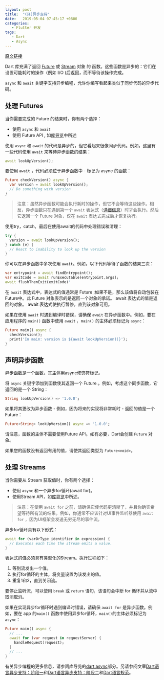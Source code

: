 ```yaml
---
layout: post
title:  "(译)异步支持"
date:   2019-05-04 07:45:17 +0800
categories: 
   - Flutter 开发
tags:
   - Dart
   - Async
---
```


[原文链接](https://www.dartlang.org/guides/language/language-tour#asynchrony-support)

Dart 库充满了返回 [Future](https://api.dartlang.org/stable/dart-async/Future-class.html) 或 [Stream](https://api.dartlang.org/stable/dart-async/Stream-class.html) 对象 的 函数。这些函数是异步的：它们在设置可能耗时的操作（例如 I/O )后返回，而不等待该操作完成。

`async` 和 `await` 关键字支持异步编程，允许你编写看起来类似于同步代码的异步代码。

<!--more-->


## 处理 Futures

当你需要完成的 Future 的结果时，你有两个选择：

* 使用 `async` 和 `await`
* 使用 Future API , 如[库导览](https://www.dartlang.org/guides/libraries/library-tour#future)中所述

使用 `async` 和 `await` 的代码是异步的，但它看起来很像同步代码。例如，这里有一些代码使用 `await` 来等待异步函数的结果：

```dart
await lookUpVersion();
```
要使用 `await` ，代码必须位于异步函数中 - 标记为 async 的函数：

```dart
Future checkVersion() async {
  var version = await lookUpVersion();
  // Do something with version
}
```

>注意：虽然异步函数可能会执行耗时的操作，但它不会等待这些操作。相反，异步函数只在遇到第一个 `await` 表达式（[详细信息](https://github.com/dart-lang/sdk/blob/master/docs/newsletter/20170915.md#synchronous-async-start)）时才会执行。然后它返回一个 Future 对象，仅在 `await` 表达式完成后才恢复执行。


使用try，catch，最后在使用await的代码中处理错误和清理：

```dart
try {
  version = await lookUpVersion();
} catch (e) {
  // React to inability to look up the version
}
```

你可以在异步函数中多次使用 `await`。例如，以下代码等待了函数的结果三次：

```dart
var entrypoint = await findEntrypoint();
var exitCode = await runExecutable(entrypoint,args);
await flushThenExit(exitCode)'

```

在 `await` 表达式中，表达式的值通常是 Future ;如果不是，那么该值将自动包装在Future中。此 Future 对象表示的是返回一个对象的承诺。 await 表达式的值是返回的对象。 await 表达式使执行暂停，直到该对象可用。

如果在使用 `await` 时遇到编译时错误，请确保 `await` 在异步函数中。例如，要在应用程序的 `main()` 函数中使用 `await` ，`main()` 的主体必须标记为 `async`：

```dart
Future main() async {
  checkVersion();
  print('In main: version is ${await lookUpVersion()}');
}
```

## 声明异步函数

异步函数是一个函数，其主体用async修饰符标记。

将 `async` 关键字添加到函数使其返回一个 Future 。例如，考虑这个同步函数，它返回的是一个 String：

```dart
String lookUpVersion() => '1.0.0';
```

如果将其更改为异步函数 - 例如，因为将来的实现将非常耗时 - 返回的值是一个 Future：

```dart
Future<String> lookUpVersion() async => '1.0.0';
```

请注意，函数的主体不需要使用Future API。如有必要，Dart会创建 `Future` 对象。

如果您的函数没有返回有用的值，请使其返回类型为 `Future<void>`。

## 处理 Streams


当你需要从 Stream 获取值时，你有两个选择：

* 使用 `async` 和一个异步for循环(await for)。
* 使用Stream API，如[库导览](https://www.dartlang.org/guides/libraries/library-tour#stream)中所述。


> 注意：在使用 `await for` 之前，请确保它使代码更清晰了，并且你确实希望等待所有流的结果。例如，你通常不应该针对UI事件监听器使用 `await for` ，因为UI框架会发送无穷无尽的事件流。

异步for循环具有以下形式：

```dart
await for (varOrType identifier in expression) {
  // Executes each time the stream emits a value.
}
```

表达式的值必须具有类型化的Stream。执行过程如下：

1. 等到流发出一个值。
2. 执行for循环的主体，将变量设置为该发出的值。
3. 重复1和2，直到关闭流。


要停止监听流，可以使用 `break` 或 `return` 语句，该语句会中断 for 循环并从流中取消取消。

如果在实现异步for循环时遇到编译时错误，请确保 `await for` 是异步函数。例如，要在 app 的`main()` 函数中使用异步for循环，`main()`的主体必须标记为 `async`：

```dart
Future main() async {
  // ...
  await for (var request in requestServer) {
    handleRequest(request);
  }
  // ...
}
```
有关异步编程的更多信息，请参阅库导览的[dart:async](/dart/async/2019/05/04/dart-async-asynchronous-programming/)部分。另请参阅文章[Dart语言异步支持：阶段一](/dart/async/2019/05/04/Dart-Language-Asynchrony-Support-Phase-1/)和[Dart语言异步支持：阶段二](/dart/async/2019/05/04/Dart-Language-Asynchrony-SupportPhase2/)和[Dart语言规范](https://www.dartlang.org/guides/language/spec)。
